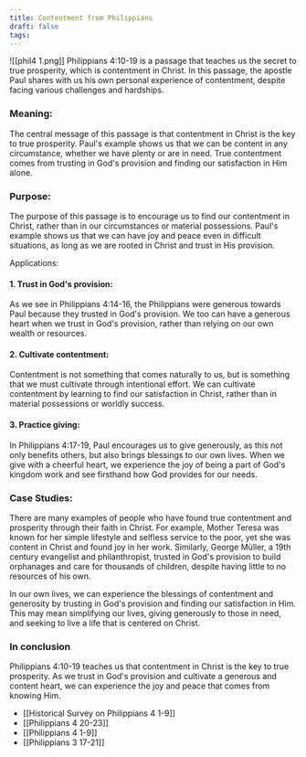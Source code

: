 ```yaml
---
title: Contentment from Philippians
draft: false
tags:
---
```

![[phil4 1.png]]
Philippians 4:10-19 is a passage that teaches us the secret to true prosperity, which is contentment in Christ. In this passage, the apostle Paul shares with us his own personal experience of contentment, despite facing various challenges and hardships.

### Meaning: 
The central message of this passage is that contentment in Christ is the key to true prosperity. Paul's example shows us that we can be content in any circumstance, whether we have plenty or are in need. True contentment comes from trusting in God's provision and finding our satisfaction in Him alone.

### Purpose: 
The purpose of this passage is to encourage us to find our contentment in Christ, rather than in our circumstances or material possessions. Paul's example shows us that we can have joy and peace even in difficult situations, as long as we are rooted in Christ and trust in His provision.

Applications:

#### 1.  Trust in God's provision: 
As we see in Philippians 4:14-16, the Philippians were generous towards Paul because they trusted in God's provision. We too can have a generous heart when we trust in God's provision, rather than relying on our own wealth or resources.
    
#### 2.  Cultivate contentment:
Contentment is not something that comes naturally to us, but is something that we must cultivate through intentional effort. We can cultivate contentment by learning to find our satisfaction in Christ, rather than in material possessions or worldly success.
    
#### 3.  Practice giving: 
In Philippians 4:17-19, Paul encourages us to give generously, as this not only benefits others, but also brings blessings to our own lives. When we give with a cheerful heart, we experience the joy of being a part of God's kingdom work and see firsthand how God provides for our needs.
    

### Case Studies: 
There are many examples of people who have found true contentment and prosperity through their faith in Christ. For example, Mother Teresa was known for her simple lifestyle and selfless service to the poor, yet she was content in Christ and found joy in her work. Similarly, George Müller, a 19th century evangelist and philanthropist, trusted in God's provision to build orphanages and care for thousands of children, despite having little to no resources of his own.

In our own lives, we can experience the blessings of contentment and generosity by trusting in God's provision and finding our satisfaction in Him. This may mean simplifying our lives, giving generously to those in need, and seeking to live a life that is centered on Christ.

### In conclusion
Philippians 4:10-19 teaches us that contentment in Christ is the key to true prosperity. As we trust in God's provision and cultivate a generous and content heart, we can experience the joy and peace that comes from knowing Him.

- [[Historical Survey on Philippians 4 1-9]]
- [[Philippians 4 20-23]]
- [[Philippians 4 1-9]]
- [[Philippians 3 17-21]]
